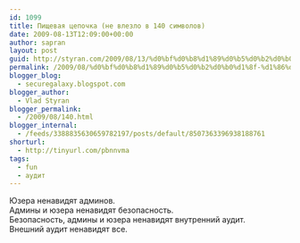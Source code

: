 ```yaml
---
id: 1099
title: Пищевая цепочка (не влезло в 140 символов)
date: 2009-08-13T12:09:00+00:00
author: sapran
layout: post
guid: http://styran.com/2009/08/13/%d0%bf%d0%b8%d1%89%d0%b5%d0%b2%d0%b0%d1%8f-%d1%86%d0%b5%d0%bf%d0%be%d1%87%d0%ba%d0%b0-%d0%bd%d0%b5-%d0%b2%d0%bb%d0%b5%d0%b7%d0%bb%d0%be-%d0%b2-140-%d1%81%d0%b8%d0%bc%d0%b2%d0%be%d0%bb%d0%be%d0%b2/
permalink: /2009/08/%d0%bf%d0%b8%d1%89%d0%b5%d0%b2%d0%b0%d1%8f-%d1%86%d0%b5%d0%bf%d0%be%d1%87%d0%ba%d0%b0-%d0%bd%d0%b5-%d0%b2%d0%bb%d0%b5%d0%b7%d0%bb%d0%be-%d0%b2-140-%d1%81%d0%b8%d0%bc%d0%b2%d0%be%d0%bb%d0%be%d0%b2/
blogger_blog:
  - securegalaxy.blogspot.com
blogger_author:
  - Vlad Styran
blogger_permalink:
  - /2009/08/140.html
blogger_internal:
  - /feeds/3388835630659782197/posts/default/8507363396938188761
shorturl:
  - http://tinyurl.com/pbnnvma
tags:
  - fun
  - аудит
---
```

Юзера ненавидят админов.  
Админы и юзера ненавидят безопасность.  
Безопасность, админы и юзера ненавидят внутренний аудит.  
Внешний аудит ненавидят все.

<div class="addtoany_share_save_container addtoany_content_bottom">
  <div class="a2a_kit a2a_kit_size_32 addtoany_list a2a_target" id="wpa2a_42">
    <a class="a2a_button_facebook" href="http://www.addtoany.com/add_to/facebook?linkurl=https%3A%2F%2Fblog.styran.com%2F2009%2F08%2F%25d0%25bf%25d0%25b8%25d1%2589%25d0%25b5%25d0%25b2%25d0%25b0%25d1%258f-%25d1%2586%25d0%25b5%25d0%25bf%25d0%25be%25d1%2587%25d0%25ba%25d0%25b0-%25d0%25bd%25d0%25b5-%25d0%25b2%25d0%25bb%25d0%25b5%25d0%25b7%25d0%25bb%25d0%25be-%25d0%25b2-140-%25d1%2581%25d0%25b8%25d0%25bc%25d0%25b2%25d0%25be%25d0%25bb%25d0%25be%25d0%25b2%2F&linkname=%D0%9F%D0%B8%D1%89%D0%B5%D0%B2%D0%B0%D1%8F%20%D1%86%D0%B5%D0%BF%D0%BE%D1%87%D0%BA%D0%B0%20%28%D0%BD%D0%B5%20%D0%B2%D0%BB%D0%B5%D0%B7%D0%BB%D0%BE%20%D0%B2%20140%20%D1%81%D0%B8%D0%BC%D0%B2%D0%BE%D0%BB%D0%BE%D0%B2%29" title="Facebook" rel="nofollow" target="_blank"></a><a class="a2a_button_twitter" href="http://www.addtoany.com/add_to/twitter?linkurl=https%3A%2F%2Fblog.styran.com%2F2009%2F08%2F%25d0%25bf%25d0%25b8%25d1%2589%25d0%25b5%25d0%25b2%25d0%25b0%25d1%258f-%25d1%2586%25d0%25b5%25d0%25bf%25d0%25be%25d1%2587%25d0%25ba%25d0%25b0-%25d0%25bd%25d0%25b5-%25d0%25b2%25d0%25bb%25d0%25b5%25d0%25b7%25d0%25bb%25d0%25be-%25d0%25b2-140-%25d1%2581%25d0%25b8%25d0%25bc%25d0%25b2%25d0%25be%25d0%25bb%25d0%25be%25d0%25b2%2F&linkname=%D0%9F%D0%B8%D1%89%D0%B5%D0%B2%D0%B0%D1%8F%20%D1%86%D0%B5%D0%BF%D0%BE%D1%87%D0%BA%D0%B0%20%28%D0%BD%D0%B5%20%D0%B2%D0%BB%D0%B5%D0%B7%D0%BB%D0%BE%20%D0%B2%20140%20%D1%81%D0%B8%D0%BC%D0%B2%D0%BE%D0%BB%D0%BE%D0%B2%29" title="Twitter" rel="nofollow" target="_blank"></a><a class="a2a_button_google_plus" href="http://www.addtoany.com/add_to/google_plus?linkurl=https%3A%2F%2Fblog.styran.com%2F2009%2F08%2F%25d0%25bf%25d0%25b8%25d1%2589%25d0%25b5%25d0%25b2%25d0%25b0%25d1%258f-%25d1%2586%25d0%25b5%25d0%25bf%25d0%25be%25d1%2587%25d0%25ba%25d0%25b0-%25d0%25bd%25d0%25b5-%25d0%25b2%25d0%25bb%25d0%25b5%25d0%25b7%25d0%25bb%25d0%25be-%25d0%25b2-140-%25d1%2581%25d0%25b8%25d0%25bc%25d0%25b2%25d0%25be%25d0%25bb%25d0%25be%25d0%25b2%2F&linkname=%D0%9F%D0%B8%D1%89%D0%B5%D0%B2%D0%B0%D1%8F%20%D1%86%D0%B5%D0%BF%D0%BE%D1%87%D0%BA%D0%B0%20%28%D0%BD%D0%B5%20%D0%B2%D0%BB%D0%B5%D0%B7%D0%BB%D0%BE%20%D0%B2%20140%20%D1%81%D0%B8%D0%BC%D0%B2%D0%BE%D0%BB%D0%BE%D0%B2%29" title="Google+" rel="nofollow" target="_blank"></a><a class="a2a_button_linkedin" href="http://www.addtoany.com/add_to/linkedin?linkurl=https%3A%2F%2Fblog.styran.com%2F2009%2F08%2F%25d0%25bf%25d0%25b8%25d1%2589%25d0%25b5%25d0%25b2%25d0%25b0%25d1%258f-%25d1%2586%25d0%25b5%25d0%25bf%25d0%25be%25d1%2587%25d0%25ba%25d0%25b0-%25d0%25bd%25d0%25b5-%25d0%25b2%25d0%25bb%25d0%25b5%25d0%25b7%25d0%25bb%25d0%25be-%25d0%25b2-140-%25d1%2581%25d0%25b8%25d0%25bc%25d0%25b2%25d0%25be%25d0%25bb%25d0%25be%25d0%25b2%2F&linkname=%D0%9F%D0%B8%D1%89%D0%B5%D0%B2%D0%B0%D1%8F%20%D1%86%D0%B5%D0%BF%D0%BE%D1%87%D0%BA%D0%B0%20%28%D0%BD%D0%B5%20%D0%B2%D0%BB%D0%B5%D0%B7%D0%BB%D0%BE%20%D0%B2%20140%20%D1%81%D0%B8%D0%BC%D0%B2%D0%BE%D0%BB%D0%BE%D0%B2%29" title="LinkedIn" rel="nofollow" target="_blank"></a><a class="a2a_dd addtoany_share_save" href="https://www.addtoany.com/share"></a>
  </div>
</div>